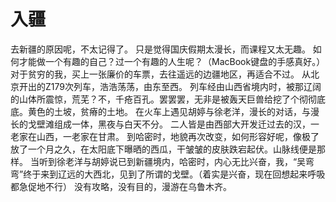 # 入疆
去新疆的原因呢，不太记得了。
只是觉得国庆假期太漫长，而课程又太无趣。
如何才能做一个有趣的自己？过一个有趣的人生呢？（MacBook键盘的手感真好。）
对于贫穷的我，买上一张廉价的车票，去往遥远的边疆地区，再适合不过。
从北京开出的Z179次列车，浩浩荡荡，由东至西。
列车经由山西省境内时，被那辽阔的山体所震惊，荒芜？不，千疮百孔。罢罢罢，无非是被轰天巨兽给挖了个彻彻底底。黄色的土坡，贫瘠的土地。
在火车上遇见胡婷与徐老洋，漫长的对话，与漫长的戈壁滩组成一体，黑夜与白天不分。
二人皆是由西部大开发迁过去的汉，一老家在山西，一老家在甘肃。
到哈密时，地貌再次改变，如何形容好呢，像极了放了一个月之久，在太阳底下曝晒的西瓜，干皱皱的皮肤跌宕起伏。山脉线便是那样。
当听到徐老洋与胡婷说已到新疆境内，哈密时，内心无比兴奋，我，“吴弯弯”终于来到辽远的大西北，见到了所谓的戈壁。（着实是兴奋，现在回想起来呼吸都急促地不行）
没有攻略，没有目的，漫游在乌鲁木齐。
